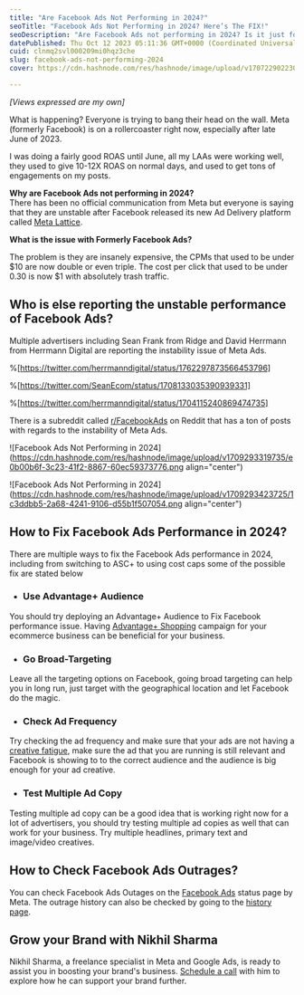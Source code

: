 ```yaml
---
title: "Are Facebook Ads Not Performing in 2024?"
seoTitle: "Facebook Ads Not Performing in 2024? Here’s The FIX!"
seoDescription: "Are Facebook Ads not performing in 2024? Is it just for you of everyone else is facing the same. This article outlines the performance issues and tracking"
datePublished: Thu Oct 12 2023 05:11:36 GMT+0000 (Coordinated Universal Time)
cuid: clnmq2svl000209mi0hqz3che
slug: facebook-ads-not-performing-2024
cover: https://cdn.hashnode.com/res/hashnode/image/upload/v1707229022305/cd985864-5eb0-4249-814a-920eb668ab4c.png

---
```


*\[Views expressed are my own\]*

What is happening? Everyone is trying to bang their head on the wall. Meta (formerly Facebook) is on a rollercoaster right now, especially after late June of 2023.

I was doing a fairly good ROAS until June, all my LAAs were working well, they used to give 10-12X ROAS on normal days, and used to get tons of engagements on my posts.

**Why are Facebook Ads not performing in 2024?**  
There has been no official communication from Meta but everyone is saying that they are unstable after Facebook released its new Ad Delivery platform called [Meta Lattice](https://ai.meta.com/blog/ai-ads-performance-efficiency-meta-lattice/).

**What is the issue with Formerly Facebook Ads?**

The problem is they are insanely expensive, the CPMs that used to be under $10 are now double or even triple. The cost per click that used to be under 0.30 is now $1 with absolutely trash traffic.

## **Who is else reporting the unstable performance of Facebook Ads?**

Multiple advertisers including Sean Frank from Ridge and David Herrmann from Herrmann Digital are reporting the instability issue of Meta Ads.

%[https://twitter.com/herrmanndigital/status/1762297873566453796] 

%[https://twitter.com/SeanEcom/status/1708133035390939331] 

%[https://twitter.com/herrmanndigital/status/1704115240869474735] 

There is a subreddit called [r/FacebookAds](https://www.reddit.com/r/FacebookAds/) on Reddit that has a ton of posts with regards to the instability of Meta Ads.

![Facebook Ads Not Performing in 2024](https://cdn.hashnode.com/res/hashnode/image/upload/v1709293319735/e0b00b6f-3c23-41f2-8867-60ec59373776.png align="center")

![Facebook Ads Not Performing in 2024](https://cdn.hashnode.com/res/hashnode/image/upload/v1709293423725/1c3ddbb5-2a68-4241-9106-d55b1f507054.png align="center")

## **How to Fix Facebook Ads Performance in 2024?**

There are multiple ways to fix the Facebook Ads performance in 2024, including from switching to ASC+ to using cost caps some of the possible fix are stated below

* ### Use Advantage+ Audience
    

You should try deploying an Advantage+ Audience to Fix Facebook performance issue. Having [Advantage+ Shopping](https://nikhil.pro/what-is-advantage-shopping-in-facebook-meta-ads) campaign for your ecommerce business can be beneficial for your business.

* ### Go Broad-Targeting
    

Leave all the targeting options on Facebook, going broad targeting can help you in long run, just target with the geographical location and let Facebook do the magic.

* ### Check Ad Frequency
    

Try checking the ad frequency and make sure that your ads are not having a [creative fatigue](https://nikhil.pro/ways-to-fix-ad-fatigue), make sure the ad that you are running is still relevant and Facebook is showing to to the correct audience and the audience is big enough for your ad creative.

* ### Test Multiple Ad Copy
    

Testing multiple ad copy can be a good idea that is working right now for a lot of advertisers, you should try testing multiple ad copies as well that can work for your business. Try multiple headlines, primary text and image/video creatives.

## How to Check Facebook Ads Outrages?

You can check Facebook Ads Outages on the [Facebook Ads](https://metastatus.com/) status page by Meta. The outrage history can also be checked by going to the [history page](https://metastatus.com/ads-manager/history).

## Grow your Brand with Nikhil Sharma

Nikhil Sharma, a freelance specialist in Meta and Google Ads, is ready to assist you in boosting your brand's business. [Schedule a call](https://calendly.com/nikhil-pro/30min?utm_source=babysitter_ads_new&utm_medium=nikhil.pro&utm_campaign=free&month=2022-08) with him to explore how he can support your brand further.
